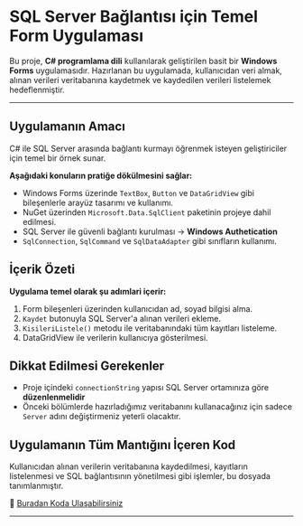# SQL Server Bağlantısı için Temel Form Uygulaması

Bu proje, **C# programlama dili** kullanılarak geliştirilen basit bir **Windows Forms** uygulamasıdır. Hazırlanan bu uygulamada, kullanıcıdan veri almak, alınan verileri veritabanına kaydetmek ve kaydedilen verileri listelemek hedeflenmiştir.

---

## Uygulamanın Amacı

C# ile SQL Server arasında bağlantı kurmayı öğrenmek isteyen geliştiriciler için temel bir örnek sunar.

**Aşağıdaki konuların pratiğe dökülmesini sağlar:**

- Windows Forms üzerinde `TextBox`, `Button` ve `DataGridView` gibi bileşenlerle arayüz tasarımı ve kullanımı.
- NuGet üzerinden `Microsoft.Data.SqlClient` paketinin projeye dahil edilmesi.
- SQL Server ile güvenli bağlantı kurulması → **Windows Authetication**
- `SqlConnection`, `SqlCommand` ve `SqlDataAdapter` gibi sınıfların kullanımı.

## İçerik Özeti

**Uygulama temel olarak şu adımlari içerir:**

1. Form bileşenleri üzerinden kullanıcıdan ad, soyad bilgisi alma.
2. `Kaydet` butonuyla SQL Server'a alınan verileri ekleme.
3. `KisileriListele()` metodu ile veritabanındaki tüm kayıtları listeleme.
5. DataGridView ile verilerin kullanıcıya gösterilmesi.

## Dikkat Edilmesi Gerekenler

- Proje içindeki `connectionString` yapısı SQL Server ortamınıza göre **düzenlenmelidir**
- Önceki bölümlerde hazırladığımız veritabanını kullanacağınız için sadece `Server` adını değiştirmeniz yeterli olacaktır.

## Uygulamanın Tüm Mantığını İçeren Kod

Kullanıcıdan alınan verilerin veritabanına kaydedilmesi, kayıtların listelenmesi ve SQL bağlantısının yönetilmesi gibi işlemler, bu dosyada tanımlanmıştır.

🔗 [Buradan Koda Ulaşabilirsiniz](./sqlserverconnection/Form1.cs)

---
